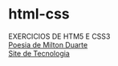 # html-css
 EXERCICIOS DE HTM5 E CSS3 <br>
<a href="https://zejoa1.github.io/html-css/exercicio2/022/index.html">Poesia de Milton Duarte</a> <br>
<a href="https://zejoa1.github.io/html-css/exercicio2/019/index.html">Site de Tecnologia</a> <br>

